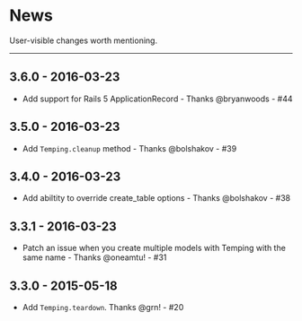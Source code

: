 # News

User-visible changes worth mentioning.

---
## 3.6.0 - 2016-03-23
- Add support for Rails 5 ApplicationRecord - Thanks @bryanwoods - #44

## 3.5.0 - 2016-03-23
- Add `Temping.cleanup` method - Thanks @bolshakov - #39

## 3.4.0 - 2016-03-23
- Add abiltity to override create_table options - Thanks @bolshakov - #38

## 3.3.1 - 2016-03-23
- Patch an issue when you create multiple models with Temping with the same name - Thanks @oneamtu! - #31

## 3.3.0 - 2015-05-18
- Add `Temping.teardown`. Thanks @grn! - #20

